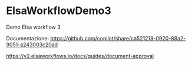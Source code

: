 # ElsaWorkflowDemo3
Demo Elsa workflow 3


Documentazione: https://github.com/copilot/share/ca521218-0920-88a2-9051-a243003c20ad

https://v2.elsaworkflows.io/docs/guides/document-approval